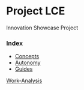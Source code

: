 # Project LCE
Innovation Showcase Project


### Index

- [Concepts](SiteStuff/concepts/index.md)
- [Autonomy](SiteStuff/autonomy/index.md)
- [Guides](SiteStuff/guides/index.md)

[Work-Analysis](SiteStuff/analysis.md)